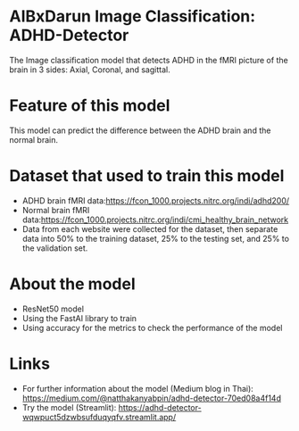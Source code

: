 # AIBxDarun Image Classification: ADHD-Detector
The Image classification model that detects ADHD in the fMRI picture of the brain in 3 sides: Axial, Coronal, and sagittal.
# Feature of this model
This model can predict the difference between the ADHD brain and the normal brain.
# Dataset that used to train this model
- ADHD brain fMRI data:https://fcon_1000.projects.nitrc.org/indi/adhd200/
- Normal brain fMRI data:https://fcon_1000.projects.nitrc.org/indi/cmi_healthy_brain_network 
- Data from each website were collected for the dataset, then separate data into 50% to the training dataset, 25% to the testing set, and 25% to the validation set.
# About the model
- ResNet50 model
- Using the FastAI library to train
- Using accuracy for the metrics to check the performance of the model
# Links
- For further information about the model (Medium blog in Thai): https://medium.com/@natthakanyabpin/adhd-detector-70ed08a4f14d
- Try the model (Streamlit): https://adhd-detector-wqwpuct5dzwbsufduqyqfv.streamlit.app/
